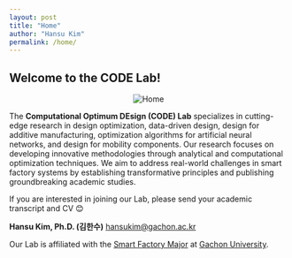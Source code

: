 ```yaml
---
layout: post
title: "Home"
author: "Hansu Kim"
permalink: /home/
---
```

   
## Welcome to the CODE Lab!   
   
<div style="display: flex; justify-content: center;">
  <img src="https://github.com/user-attachments/assets/82381ce1-c269-4668-9635-8874e6a59130" 
       alt="Home" 
       style="max-width: 100%; height: auto; width: auto; max-height: 75vh; object-fit: contain;">
</div>      
   
The **Computational Optimum DEsign (CODE) Lab** specializes in cutting-edge research in design optimization, data-driven design, design for additive manufacturing, optimization algorithms for artificial neural networks, and design for mobility components. Our research focuses on developing innovative methodologies through analytical and computational optimization techniques. We aim to address real-world challenges in smart factory systems by establishing transformative principles and publishing groundbreaking academic studies.   

If you are interested in joining our Lab, please send your academic transcript and CV 😊
   
**Hansu Kim, Ph.D. (김한수)** [hansukim@gachon.ac.kr](mailto:hansukim@gachon.ac.kr)
   
Our Lab is affiliated with the [Smart Factory Major](https://www.gachon.ac.kr/smart_factory/index.do) at [Gachon University](https://www.gachon.ac.kr/kor/index.do).
